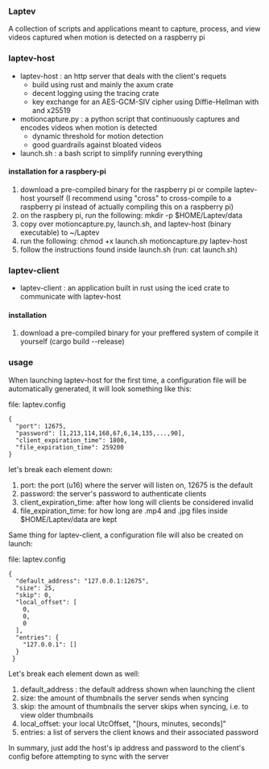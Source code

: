### Laptev

A collection of scripts and applications meant to capture, process, and view videos captured when motion is detected on a raspberry pi

### laptev-host

* laptev-host : an http server that deals with the client's requets
  * build using rust and mainly the axum crate
  * decent logging using the tracing crate
  * key exchange for an AES-GCM-SIV cipher using Diffie-Hellman with and x25519
* motioncapture.py : a python script that continuously captures and encodes videos when motion is detected
  * dynamic threshold for motion detection
  * good guardrails against bloated videos
* launch.sh : a bash script to simplify running everything

#### installation for a raspbery-pi

1. download a pre-compiled binary for the raspberry pi or compile laptev-host yourself (I recommend using "cross" to cross-compile to a raspberry pi instead of actually compiling this on a raspberry pi)
2. on the raspbery pi, run the following: mkdir -p $HOME/Laptev/data
3. copy over motioncapture.py, launch.sh, and laptev-host (binary executable) to ~/Laptev
4. run the following: chmod +x launch.sh motioncapture.py laptev-host
5. follow the instructions found inside launch.sh (run: cat launch.sh)

### laptev-client

* laptev-client : an application built in rust using the iced crate to communicate with laptev-host

#### installation

1. download a pre-compiled binary for your preffered system of compile it yourself (cargo build --release)

### usage

When launching laptev-host for the first time, a configuration file will be automatically generated, it will look something like this:

file: laptev.config
```
{
  "port": 12675,
  "password": [1,213,114,168,67,6,14,135,...,90],
  "client_expiration_time": 1800,
  "file_expiration_time": 259200
}
```

let's break each element down:
1. port: the port (u16) where the server will listen on, 12675 is the default
2. password: the server's password to authenticate clients
3. client_expiration_time: after how long will clients be considered invalid
4. file_expiration_time: for how long are .mp4 and .jpg files inside $HOME/Laptev/data are kept

Same thing for laptev-client, a configuration file will also be created on launch:

file: laptev.config
```
{
  "default_address": "127.0.0.1:12675",
  "size": 25,
  "skip": 0,
  "local_offset": [
    0,
    0,
    0
  ],
  "entries": {
    "127.0.0.1": []
  }
 }
```

Let's break each element down as well:
1. default_address : the default address shown when launching the client
2. size: the amount of thumbnails the server sends when syncing
3. skip: the amount of thumbnails the server skips when syncing, i.e. to view older thumbnails
4. local_offset: your local UtcOffset, "[hours, minutes, seconds]"
5. entries: a list of servers the client knows and their associated password

In summary, just add the host's ip address and password to the client's config before attempting to sync with the server
